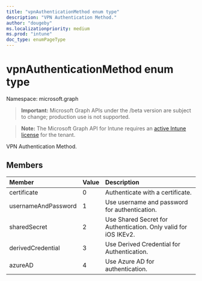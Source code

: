 ```yaml
---
title: "vpnAuthenticationMethod enum type"
description: "VPN Authentication Method."
author: "dougeby"
ms.localizationpriority: medium
ms.prod: "intune"
doc_type: enumPageType
---
```


# vpnAuthenticationMethod enum type

Namespace: microsoft.graph

> **Important:** Microsoft Graph APIs under the /beta version are subject to change; production use is not supported.

> **Note:** The Microsoft Graph API for Intune requires an [active Intune license](https://go.microsoft.com/fwlink/?linkid=839381) for the tenant.

VPN Authentication Method.

## Members
|Member|Value|Description|
|:---|:---|:---|
|certificate|0|Authenticate with a certificate.|
|usernameAndPassword|1|Use username and password for authentication.|
|sharedSecret|2|Use Shared Secret for Authentication.  Only valid for iOS IKEv2.|
|derivedCredential|3|Use Derived Credential for Authentication.|
|azureAD|4|Use Azure AD for authentication.|



